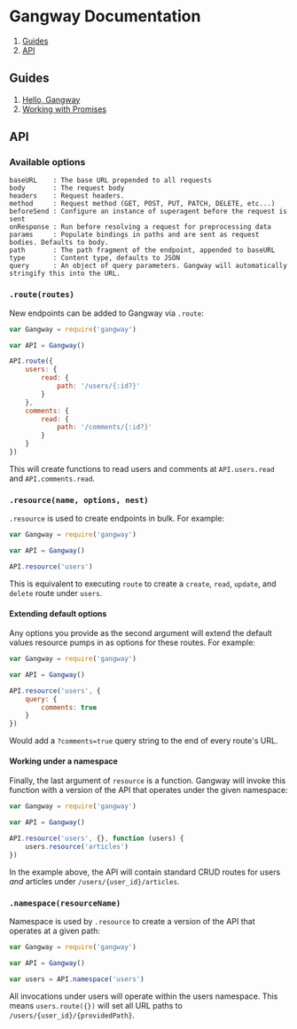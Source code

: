# Gangway Documentation

1. [Guides](#guides)
2. [API](#api)

## Guides

1. [Hello, Gangway](guides/hello-gangway.md)
2. [Working with Promises](guides/promises.md)

## API

### Available options

```
baseURL    : The base URL prepended to all requests
body       : The request body
headers    : Request headers.
method     : Request method (GET, POST, PUT, PATCH, DELETE, etc...)
beforeSend : Configure an instance of superagent before the request is sent
onResponse : Run before resolving a request for preprocessing data
params     : Populate bindings in paths and are sent as request bodies. Defaults to body.
path       : The path fragment of the endpoint, appended to baseURL
type       : Content type, defaults to JSON
query      : An object of query parameters. Gangway will automatically stringify this into the URL.
```

### `.route(routes)`

New endpoints can be added to Gangway via `.route`:

```javascript
var Gangway = require('gangway')

var API = Gangway()

API.route({
    users: {
        read: {
            path: '/users/{:id?}'
        }
    },
    comments: {
        read: {
            path: '/comments/{:id?}'
        }
    }
})
```

This will create functions to read users and comments at
`API.users.read` and `API.comments.read`.

### `.resource(name, options, nest)`

`.resource` is used to create endpoints in bulk. For example:

```javascript
var Gangway = require('gangway')

var API = Gangway()

API.resource('users')
```

This is equivalent to executing `route` to create a `create`, `read`,
`update`, and `delete` route under `users`.

#### Extending default options

Any options you provide as the second argument will extend the default
values resource pumps in as options for these routes. For example:

```javascript
var Gangway = require('gangway')

var API = Gangway()

API.resource('users', {
    query: {
        comments: true
    }
})
```

Would add a `?comments=true` query string to the end of every route's
URL.

#### Working under a namespace

Finally, the last argument of `resource` is a function. Gangway will
invoke this function with a version of the API that operates under the
given namespace:

```javascript
var Gangway = require('gangway')

var API = Gangway()

API.resource('users', {}, function (users) {
    users.resource('articles')
})
```

In the example above, the API will contain standard CRUD routes for
users _and_ articles under `/users/{user_id}/articles`.

### `.namespace(resourceName)`

Namespace is used by `.resource` to create a version of the API that
operates at a given path:

```javascript
var Gangway = require('gangway')

var API = Gangway()

var users = API.namespace('users')
```

All invocations under users will operate within the users
namespace. This means `users.route({})` will set all URL paths to
`/users/{user_id}/{providedPath}`.

